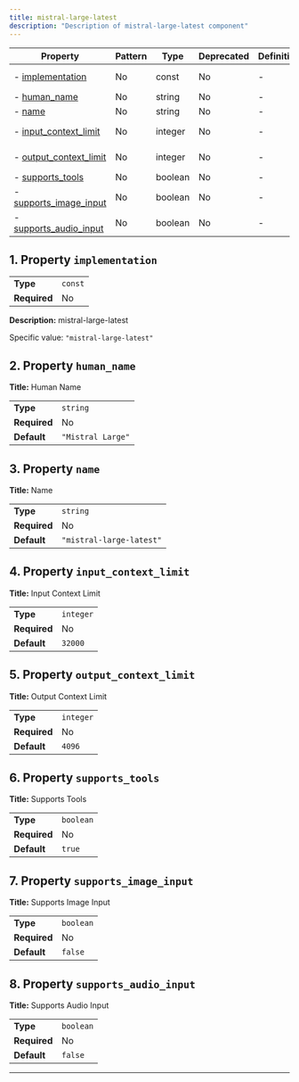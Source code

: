 ```yaml
---
title: mistral-large-latest
description: "Description of mistral-large-latest component"
---
```


| Property                                         | Pattern | Type    | Deprecated | Definition | Title/Description    |
| ------------------------------------------------ | ------- | ------- | ---------- | ---------- | -------------------- |
| - [implementation](#implementation )             | No      | const   | No         | -          | mistral-large-latest |
| - [human_name](#human_name )                     | No      | string  | No         | -          | Human Name           |
| - [name](#name )                                 | No      | string  | No         | -          | Name                 |
| - [input_context_limit](#input_context_limit )   | No      | integer | No         | -          | Input Context Limit  |
| - [output_context_limit](#output_context_limit ) | No      | integer | No         | -          | Output Context Limit |
| - [supports_tools](#supports_tools )             | No      | boolean | No         | -          | Supports Tools       |
| - [supports_image_input](#supports_image_input ) | No      | boolean | No         | -          | Supports Image Input |
| - [supports_audio_input](#supports_audio_input ) | No      | boolean | No         | -          | Supports Audio Input |

## <a name="implementation"></a>1. Property `implementation`

|              |         |
| ------------ | ------- |
| **Type**     | `const` |
| **Required** | No      |

**Description:** mistral-large-latest

Specific value: `"mistral-large-latest"`

## <a name="human_name"></a>2. Property `human_name`

**Title:** Human Name

|              |                   |
| ------------ | ----------------- |
| **Type**     | `string`          |
| **Required** | No                |
| **Default**  | `"Mistral Large"` |

## <a name="name"></a>3. Property `name`

**Title:** Name

|              |                          |
| ------------ | ------------------------ |
| **Type**     | `string`                 |
| **Required** | No                       |
| **Default**  | `"mistral-large-latest"` |

## <a name="input_context_limit"></a>4. Property `input_context_limit`

**Title:** Input Context Limit

|              |           |
| ------------ | --------- |
| **Type**     | `integer` |
| **Required** | No        |
| **Default**  | `32000`   |

## <a name="output_context_limit"></a>5. Property `output_context_limit`

**Title:** Output Context Limit

|              |           |
| ------------ | --------- |
| **Type**     | `integer` |
| **Required** | No        |
| **Default**  | `4096`    |

## <a name="supports_tools"></a>6. Property `supports_tools`

**Title:** Supports Tools

|              |           |
| ------------ | --------- |
| **Type**     | `boolean` |
| **Required** | No        |
| **Default**  | `true`    |

## <a name="supports_image_input"></a>7. Property `supports_image_input`

**Title:** Supports Image Input

|              |           |
| ------------ | --------- |
| **Type**     | `boolean` |
| **Required** | No        |
| **Default**  | `false`   |

## <a name="supports_audio_input"></a>8. Property `supports_audio_input`

**Title:** Supports Audio Input

|              |           |
| ------------ | --------- |
| **Type**     | `boolean` |
| **Required** | No        |
| **Default**  | `false`   |

----------------------------------------------------------------------------------------------------------------------------
